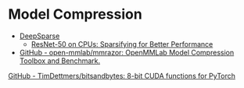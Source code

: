 # Model Compression


- [DeepSparse](https://github.com/neuralmagic/deepsparse)
  - [ResNet-50 on CPUs: Sparsifying for Better Performance](https://neuralmagic.com/blog/benchmark-resnet50-with-deepsparse/?utm_campaign=Social&utm_content=217592900&utm_medium=social&utm_source=twitter&hss_channel=tw-997536616481722369)
- [GitHub - open-mmlab/mmrazor: OpenMMLab Model Compression Toolbox and Benchmark.](https://github.com/open-mmlab/mmrazor)




[GitHub - TimDettmers/bitsandbytes: 8-bit CUDA functions for PyTorch](https://github.com/TimDettmers/bitsandbytes)